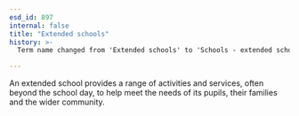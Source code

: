 ```yaml
---
esd_id: 897
internal: false
title: "Extended schools"
history: >-
  Term name changed from 'Extended schools' to 'Schools - extended schools' in version 3.00, and to 'Schools - extended services' in version 3.06. Name changed to 'Extended schools' in version 4.00.

---
```


An extended school provides a range of activities and services, often beyond the school day, to help meet the needs of its pupils, their families and the wider community.

